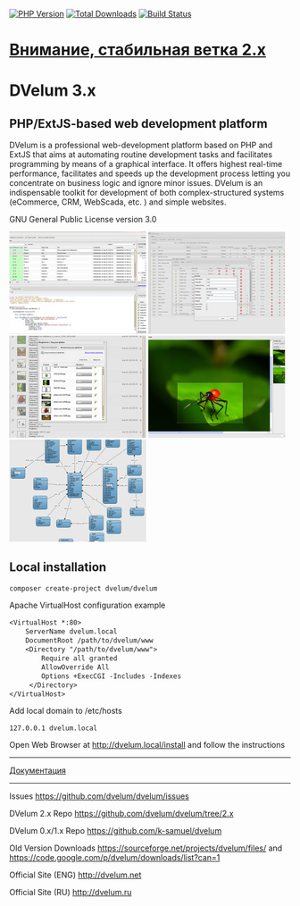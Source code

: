 [![PHP Version](https://img.shields.io/badge/php-7.3%2B-blue.svg)](https://packagist.org/packages/dvelum/dvelum)
[![Total Downloads](https://img.shields.io/packagist/dt/dvelum/dvelum.svg?style=flat-square)](https://packagist.org/packages/dvelum/dvelum)
[![Build Status](https://travis-ci.org/dvelum/dvelum.svg?branch=dev-3.x)](https://travis-ci.org/dvelum/dvelum)


[Внимание, стабильная ветка 2.x](https://github.com/dvelum/dvelum/tree/2.x)
===

DVelum 3.x
======

PHP/ExtJS-based web development platform
------


DVelum is a professional web-development platform based on PHP and ExtJS that aims at automating routine development tasks and facilitates programming by means of a graphical interface.
It offers highest real-time performance, facilitates and speeds up the development process letting you concentrate on business logic and ignore minor issues.
DVelum is an indispensable toolkit for development of both complex-structured systems (eCommerce, CRM, WebScada, etc. ) and simple websites.

GNU General Public License version 3.0

![](docs/images/1.jpeg) ![](docs/images/2.png) ![](docs/images/3.png) ![](docs/images/4.png) ![](docs/images/5.png)

Local installation
-----

```
composer create-project dvelum/dvelum
```
Apache VirtualHost configuration example
```
<VirtualHost *:80>
    ServerName dvelum.local
    DocumentRoot /path/to/dvelum/www
    <Directory "/path/to/dvelum/www">
        Require all granted
        AllowOverride All
        Options +ExecCGI -Includes -Indexes
     </Directory>
</VirtualHost>
```
Add local domain to /etc/hosts
```
127.0.0.1 dvelum.local
```

Open Web Browser at http://dvelum.local/install and follow the instructions

---
[Документация](docs/ru/developer/readme.md)

---

Issues https://github.com/dvelum/dvelum/issues

DVelum 2.x Repo https://github.com/dvelum/dvelum/tree/2.x

DVelum 0.x/1.x Repo https://github.com/k-samuel/dvelum

Old Version Downloads https://sourceforge.net/projects/dvelum/files/ and https://code.google.com/p/dvelum/downloads/list?can=1

Official Site (ENG) http://dvelum.net

Official Site (RU)  http://dvelum.ru



